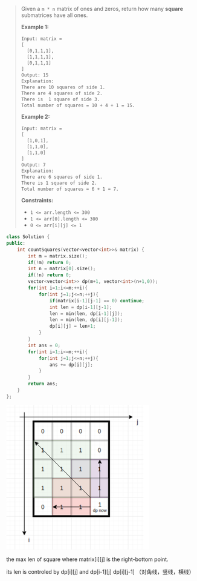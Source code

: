 > Given a `m * n` matrix of ones and zeros, return how many **square** submatrices have all ones.
>
>  
>
> **Example 1:**
>
> ```
> Input: matrix =
> [
>   [0,1,1,1],
>   [1,1,1,1],
>   [0,1,1,1]
> ]
> Output: 15
> Explanation: 
> There are 10 squares of side 1.
> There are 4 squares of side 2.
> There is  1 square of side 3.
> Total number of squares = 10 + 4 + 1 = 15.
> ```
>
> **Example 2:**
>
> ```
> Input: matrix = 
> [
>   [1,0,1],
>   [1,1,0],
>   [1,1,0]
> ]
> Output: 7
> Explanation: 
> There are 6 squares of side 1.  
> There is 1 square of side 2. 
> Total number of squares = 6 + 1 = 7.
> ```
>
>  
>
> **Constraints:**
>
> - `1 <= arr.length <= 300`
> - `1 <= arr[0].length <= 300`
> - `0 <= arr[i][j] <= 1`

```cpp
class Solution {
public:
    int countSquares(vector<vector<int>>& matrix) {
        int m = matrix.size();
        if(!m) return 0;
        int n = matrix[0].size();
        if(!n) return 0;
        vector<vector<int>> dp(m+1, vector<int>(n+1,0));
        for(int i=1;i<=m;++i){
            for(int j=1;j<=n;++j){
                if(matrix[i-1][j-1] == 0) continue;
                int len = dp[i-1][j-1];
                len = min(len, dp[i-1][j]);
                len = min(len, dp[i][j-1]);
                dp[i][j] = len+1;
            }
        }
        int ans = 0;
        for(int i=1;i<=m;++i){
            for(int j=1;j<=n;++j){
                ans += dp[i][j];
            }
        }
        return ans;
    }
};
```

![image-20200909235618197](README.assets/image-20200909235618197.png)

the max len of square where matrix\[i\]\[j\] is the right-bottom point.

its len is controled by dp\[i\]\[j\] and dp\[i-1\]\[j\]  dp\[i\]\[j-1\] （对角线，竖线，横线）